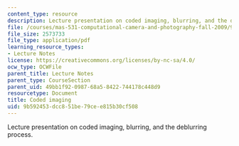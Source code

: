 ```yaml
---
content_type: resource
description: Lecture presentation on coded imaging, blurring, and the deblurring process.
file: /courses/mas-531-computational-camera-and-photography-fall-2009/9b592453dcc851be79cee815b30cf508_MITMAS_531F09_lec11_1.pdf
file_size: 2573733
file_type: application/pdf
learning_resource_types:
- Lecture Notes
license: https://creativecommons.org/licenses/by-nc-sa/4.0/
ocw_type: OCWFile
parent_title: Lecture Notes
parent_type: CourseSection
parent_uid: 49bb1f92-0987-68a5-8422-744178c448d9
resourcetype: Document
title: Coded imaging
uid: 9b592453-dcc8-51be-79ce-e815b30cf508
---
```

Lecture presentation on coded imaging, blurring, and the deblurring process.